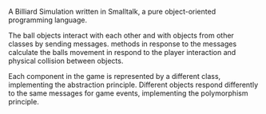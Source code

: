 A Billiard Simulation written in Smalltalk, a pure object-oriented programming language.

The ball objects interact with each other and with objects from other classes by sending messages. methods in response to the messages calculate the balls movement in respond to the player interaction and physical collision between objects.

Each component in the game is represented by a different class, implementing the abstraction principle. Different objects respond differently to the same messages for game events, implementing the polymorphism principle.
